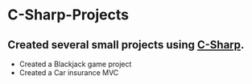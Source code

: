 # C-Sharp-Projects

## Created several small projects using [C-Sharp](https://github.com/MikeF0926/C-Sharp-Projects/tree/main/Projects).

* Created a Blackjack game project
* Created a Car insurance MVC

